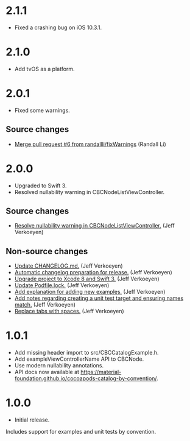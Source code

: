 # 2.1.1

- Fixed a crashing bug on iOS 10.3.1.

# 2.1.0

- Add tvOS as a platform.

# 2.0.1

- Fixed some warnings.

## Source changes

* [Merge pull request #6 from randallli/fixWarnings](https://github.com/material-foundation/cocoapods-catalog-by-convention/commit/8136bf10acab15ebfb12de080e919f6540753dd9) (Randall Li)

# 2.0.0

- Upgraded to Swift 3.
- Resolved nullability warning in CBCNodeListViewController.

## Source changes

* [Resolve nullability warning in CBCNodeListViewController.](https://github.com/material-foundation/cocoapods-catalog-by-convention/commit/aba9ba241b0c93b23aeff2dffbf840308fa1c6a9) (Jeff Verkoeyen)

## Non-source changes

* [Update CHANGELOG.md.](https://github.com/material-foundation/cocoapods-catalog-by-convention/commit/8749999cea843119c585267211bcebbdd482a5bf) (Jeff Verkoeyen)
* [Automatic changelog preparation for release.](https://github.com/material-foundation/cocoapods-catalog-by-convention/commit/204bcbf77edae27053e60f9e6c21d36bfb8d48c2) (Jeff Verkoeyen)
* [Upgrade project to Xcode 8 and Swift 3.](https://github.com/material-foundation/cocoapods-catalog-by-convention/commit/6d7d7e6786ccafe9a267641c48a71859710c5cc0) (Jeff Verkoeyen)
* [Update Podfile.lock.](https://github.com/material-foundation/cocoapods-catalog-by-convention/commit/d273761f8c452b2cf7fc1f97141320a8f5978ff4) (Jeff Verkoeyen)
* [Add explanation for adding new examples.](https://github.com/material-foundation/cocoapods-catalog-by-convention/commit/452e5f715adb1c5a1d68f4d642d20ce9ba51b875) (Jeff Verkoeyen)
* [Add notes regarding creating a unit test target and ensuring names match.](https://github.com/material-foundation/cocoapods-catalog-by-convention/commit/98639ec477c050a8a3d5bb14137fb70a2064bc0f) (Jeff Verkoeyen)
* [Replace tabs with spaces.](https://github.com/material-foundation/cocoapods-catalog-by-convention/commit/a26020e6bc55f2a4a19eb45bd218109eea2ddcd1) (Jeff Verkoeyen)

# 1.0.1

- Add missing header import to src/CBCCatalogExample.h.
- Add exampleViewControllerName API to CBCNode.
- Use modern nullability annotations.
- API docs now available at https://material-foundation.github.io/cocoapods-catalog-by-convention/.

# 1.0.0

- Initial release.

Includes support for examples and unit tests by convention.

